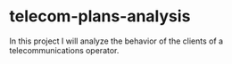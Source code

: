 # telecom-plans-analysis
In this project I will analyze the behavior of the clients of a telecommunications operator.
